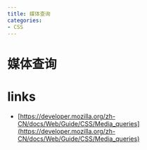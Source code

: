 ```yaml
---
title: 媒体查询
categories: 
- CSS
---
```


# 媒体查询


# links
- [https://developer.mozilla.org/zh-CN/docs/Web/Guide/CSS/Media_queries](https://developer.mozilla.org/zh-CN/docs/Web/Guide/CSS/Media_queries)